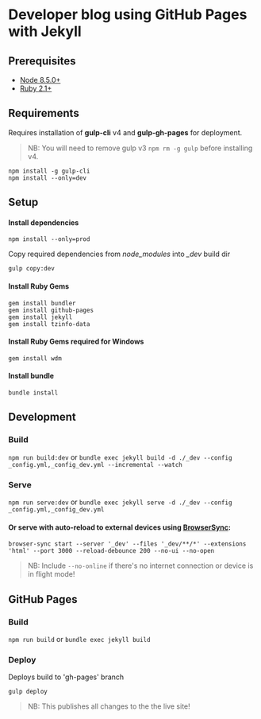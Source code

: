 # Developer blog using GitHub Pages with Jekyll

## Prerequisites
- [Node 8.5.0+](https://nodejs.org/en/)
- [Ruby 2.1+](https://rubyinstaller.org/downloads/)

## Requirements

Requires installation of **gulp-cli** v4 and **gulp-gh-pages** for deployment.  

> NB: You will need to remove gulp v3 `npm rm -g gulp` before installing v4.

```shell
npm install -g gulp-cli
npm install --only=dev
```

## Setup

#### Install dependencies
`npm install --only=prod`

Copy required dependencies from *node_modules* into *_dev* build dir

`gulp copy:dev`

#### Install Ruby Gems
```shell
gem install bundler
gem install github-pages
gem install jekyll
gem install tzinfo-data
```

#### Install Ruby Gems required for Windows
```shell
gem install wdm
```

#### Install bundle
`bundle install`

## Development

### Build

`npm run build:dev` 
or
`bundle exec jekyll build -d ./_dev --config _config.yml,_config_dev.yml --incremental --watch`

### Serve

`npm run serve:dev`
or
`bundle exec jekyll serve -d ./_dev --config _config.yml,_config_dev.yml`

#### Or serve with **auto-reload** to external devices using [BrowserSync](https://browsersync.io/docs/command-line):

`browser-sync start --server '_dev' --files '_dev/**/*' --extensions 'html' --port 3000 --reload-debounce 200 --no-ui --no-open`

> NB: Include `--no-online` if there's no internet connection or device is in flight mode!

## GitHub Pages

### Build

`npm run build` 
or 
`bundle exec jekyll build`

### Deploy

Deploys build to 'gh-pages' branch

`gulp deploy`

> NB: This publishes all changes to the the live site!
